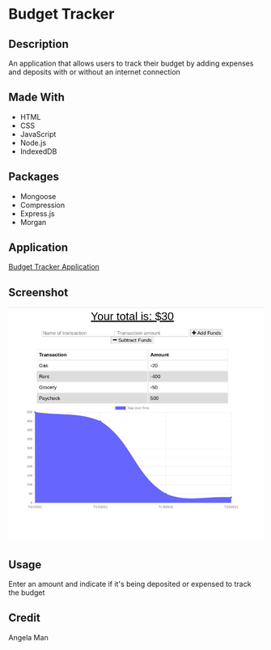 # Budget Tracker

## Description
An application that allows users to track their budget by adding expenses and deposits with or without an internet connection

## Made With
* HTML
* CSS
* JavaScript
* Node.js
* IndexedDB

## Packages
* Mongoose
* Compression
* Express.js
* Morgan

## Application
[Budget Tracker Application](https://budget-tracker03.herokuapp.com/)

## Screenshot
![Screenshot of the Budget Tracker app](./budget-tracker.png)

## Usage
Enter an amount and indicate if it's being deposited or expensed to track the budget

## Credit
Angela Man
